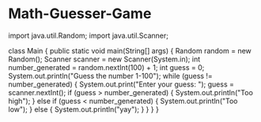 # Math-Guesser-Game
import java.util.Random;
import java.util.Scanner;

class Main {
    public static void main(String[] args) {
        Random random = new Random();
        Scanner scanner = new Scanner(System.in);
        int number_generated = random.nextInt(100) + 1; 
        int guess = 0;
        System.out.println("Guess the number 1-100");
        while (guess != number_generated) {
            System.out.print("Enter your guess: ");
            guess = scanner.nextInt();
            if (guess > number_generated) {
                System.out.println("Too high");
            } else if (guess < number_generated) {
                System.out.println("Too low");
            } else {
                System.out.println("yay");
            }
        }
    }
}
